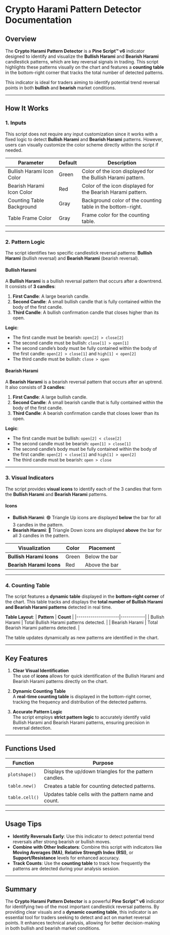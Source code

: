 # **Crypto Harami Pattern Detector Documentation**

## **Overview**
The **Crypto Harami Pattern Detector** is a **Pine Script™ v6** indicator designed to identify and visualize the **Bullish Harami** and **Bearish Harami** candlestick patterns, which are key reversal signals in trading. This script highlights these patterns visually on the chart and features a **counting table** in the bottom-right corner that tracks the total number of detected patterns.

This indicator is ideal for traders aiming to identify potential trend reversal points in both **bullish** and **bearish** market conditions.

---

## **How It Works**

### **1. Inputs**
This script does not require any input customization since it works with a fixed logic to detect **Bullish Harami** and **Bearish Harami** patterns. However, users can visually customize the color scheme directly within the script if needed.

| **Parameter**             | **Default** | **Description**                                               |
|--------------------------|-------------|-------------------------------------------------------------|
| Bullish Harami Icon Color | Green       | Color of the icon displayed for the Bullish Harami pattern.   |
| Bearish Harami Icon Color | Red         | Color of the icon displayed for the Bearish Harami pattern.   |
| Counting Table Background | Gray        | Background color of the counting table in the bottom-right.  |
| Table Frame Color         | Gray        | Frame color for the counting table.                         |

---

### **2. Pattern Logic**
The script identifies two specific candlestick reversal patterns: **Bullish Harami** (bullish reversal) and **Bearish Harami** (bearish reversal).

#### **Bullish Harami**
A **Bullish Harami** is a bullish reversal pattern that occurs after a downtrend. It consists of **3 candles**:

1. **First Candle**: A large bearish candle.  
2. **Second Candle**: A small bullish candle that is fully contained within the body of the first candle.  
3. **Third Candle**: A bullish confirmation candle that closes higher than its open.  

**Logic**:
- The first candle must be bearish: `open[2] > close[2]`
- The second candle must be bullish: `close[1] > open[1]`
- The second candle’s body must be fully contained within the body of the first candle: `open[2] > close[1]` and `high[1] < open[2]`
- The third candle must be bullish: `close > open`

#### **Bearish Harami**
A **Bearish Harami** is a bearish reversal pattern that occurs after an uptrend. It also consists of **3 candles**:

1. **First Candle**: A large bullish candle.  
2. **Second Candle**: A small bearish candle that is fully contained within the body of the first candle.  
3. **Third Candle**: A bearish confirmation candle that closes lower than its open.  

**Logic**:
- The first candle must be bullish: `open[2] < close[2]`
- The second candle must be bearish: `open[1] > close[1]`
- The second candle’s body must be fully contained within the body of the first candle: `open[2] < close[1]` and `high[1] > open[2]`
- The third candle must be bearish: `open > close`

---

### **3. Visual Indicators**
The script provides **visual icons** to identify each of the 3 candles that form the **Bullish Harami** and **Bearish Harami** patterns.

#### **Icons**
- **Bullish Harami**: 🟢 Triangle Up icons are displayed **below** the bar for all 3 candles in the pattern.  
- **Bearish Harami**: 🔴 Triangle Down icons are displayed **above** the bar for all 3 candles in the pattern.  

| **Visualization**          | **Color**    | **Placement**       |
|----------------------------|--------------|---------------------|
| **Bullish Harami Icons**    | Green        | Below the bar       |
| **Bearish Harami Icons**    | Red          | Above the bar       |

---

### **4. Counting Table**
The script features a **dynamic table** displayed in the **bottom-right corner** of the chart. This table tracks and displays the **total number of Bullish Harami and Bearish Harami patterns** detected in real time.

**Table Layout**:
| **Pattern**         | **Count**  |
|---------------------|------------|
| Bullish Harami      | Total Bullish Harami patterns detected. |
| Bearish Harami      | Total Bearish Harami patterns detected. |

The table updates dynamically as new patterns are identified in the chart.

---

## **Key Features**
1. **Clear Visual Identification**  
   The use of **icons** allows for quick identification of the Bullish Harami and Bearish Harami patterns directly on the chart.

2. **Dynamic Counting Table**  
   A **real-time counting table** is displayed in the bottom-right corner, tracking the frequency and distribution of the detected patterns.

3. **Accurate Pattern Logic**  
   The script employs **strict pattern logic** to accurately identify valid Bullish Harami and Bearish Harami patterns, ensuring precision in reversal detection.

---

## **Functions Used**
| **Function**       | **Purpose**                                                 |
|--------------------|-----------------------------------------------------------|
| `plotshape()`      | Displays the up/down triangles for the pattern candles.    |
| `table.new()`      | Creates a table for counting detected patterns.           |
| `table.cell()`     | Updates table cells with the pattern name and count.      |

---

## **Usage Tips**
- **Identify Reversals Early**: Use this indicator to detect potential trend reversals after strong bearish or bullish moves.  
- **Combine with Other Indicators**: Combine this script with indicators like **Moving Averages (MA)**, **Relative Strength Index (RSI)**, or **Support/Resistance** levels for enhanced accuracy.  
- **Track Counts**: Use the **counting table** to track how frequently the patterns are detected during your analysis session.  

---

## **Summary**
The **Crypto Harami Pattern Detector** is a powerful **Pine Script™ v6** indicator for identifying two of the most important candlestick reversal patterns. By providing clear visuals and a **dynamic counting table**, this indicator is an essential tool for traders seeking to detect and act on market reversal points. It enhances technical analysis, allowing for better decision-making in both bullish and bearish market conditions.
